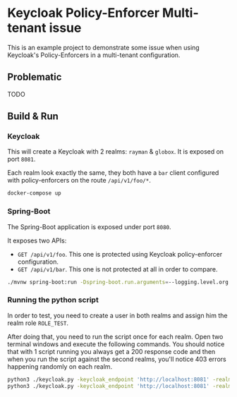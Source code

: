 # Keycloak Policy-Enforcer Multi-tenant issue

This is an example project to demonstrate some issue when using Keycloak's Policy-Enforcers in a multi-tenant configuration.

## Problematic

TODO

## Build & Run

### Keycloak

This will create a Keycloak with 2 realms: `rayman` & `globox`. It is exposed on port `8081`.

Each realm look exactly the same, they both have a `bar` client configured with policy-enforcers on the route `/api/v1/foo/*`.

```sh
docker-compose up
```

### Spring-Boot

The Spring-Boot application is exposed under port `8080`.

It exposes two APIs:
- `GET /api/v1/foo`. This one is protected using Keycloak policy-enforcer configuration.
- `GET /api/v1/bar`. This one is not protected at all in order to compare.

```sh
./mvnw spring-boot:run -Dspring-boot.run.arguments=--logging.level.org.keycloak=TRACE
```

### Running the python script

In order to test, you need to create a user in both realms and assign him the realm role `ROLE_TEST`.

After doing that, you need to run the script once for each realm.
Open two terminal windows and execute the following commands.
You should notice that with 1 script running you always get a 200 response code and then when you run the script against the second realms, you'll notice 403 errors happening randomly on each realm.

```sh
python3 ./keycloak.py -keycloak_endpoint 'http://localhost:8081' -realm rayman -client_id bar -client_secret '03daa338-740e-42e8-8166-3db2b4848d4d' -username test -password test -service_endpoint 'http://localhost:8080/api/v1/foo'
python3 ./keycloak.py -keycloak_endpoint 'http://localhost:8081' -realm globox -client_id bar -client_secret '0cfa413d-63d1-4787-a9f5-0b5ac76540ec' -username test -password test -service_endpoint 'http://localhost:8080/api/v1/foo'
```
